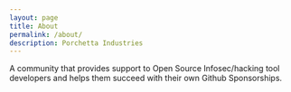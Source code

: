 ```yaml
---
layout: page
title: About
permalink: /about/
description: Porchetta Industries
---
```


A community that provides support to Open Source Infosec/hacking tool developers and helps them succeed with their own Github Sponsorships.